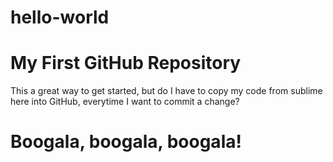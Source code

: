 hello-world
===========

My First GitHub Repository
==========================
This a great way to get started, but do I have to copy my code from sublime here into GitHub, everytime I want to commit a change?


Boogala, boogala, boogala!
==========================
